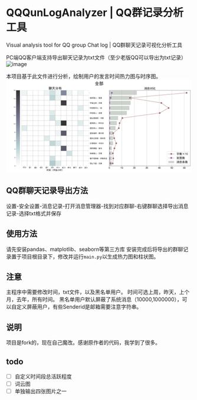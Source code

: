 # QQQunLogAnalyzer | QQ群记录分析工具
 Visual analysis tool for QQ group Chat log | QQ群聊天记录可视化分析工具

PC端QQ客户端支持导出聊天记录为txt文件（至少老版QQ可以导出为txt记录）
![image](Pics/导出方法.jpg)

本项目基于此文件进行分析，绘制用户的发言时间热力图与时序图。
![image](Pics/例子.png)

## QQ群聊天记录导出方法
设置-安全设置-消息记录-打开消息管理器-找到对应群聊-右键群聊选择导出消息记录-选择txt格式并保存

## 使用方法
请先安装pandas、matplotlib、seaborn等第三方库
安装完成后将导出的群聊记录置于项目根目录下，修改并运行`main.py`以生成热力图和柱状图。

## 注意
主程序中需要修改时间，txt文件，以及黑名单用户。
时间可选上周，昨天，上个月，去年，所有时间。
黑名单用户默认屏蔽了系统消息（10000,1000000），可以自定义屏蔽用户，有些Senderid是邮箱需要注意字符串。

## 说明
项目是fork的，现在自己魔改。感谢原作者的代码，我学到了很多。

## todo
- [ ] 自定义时间段总活跃程度
- [ ] 词云图
- [ ] 单独输出四张图片之一